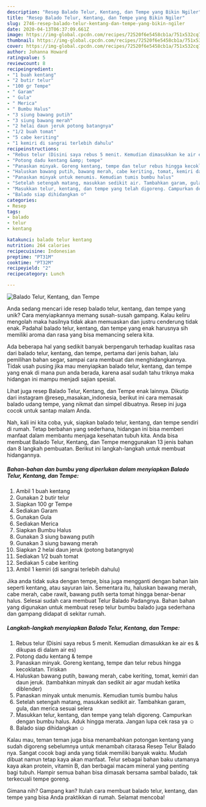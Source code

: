 ```yaml
---
description: "Resep Balado Telur, Kentang, dan Tempe yang Bikin Ngiler"
title: "Resep Balado Telur, Kentang, dan Tempe yang Bikin Ngiler"
slug: 2746-resep-balado-telur-kentang-dan-tempe-yang-bikin-ngiler
date: 2020-04-13T06:37:09.661Z
image: https://img-global.cpcdn.com/recipes/72520f6e5458cb1a/751x532cq70/balado-telur-kentang-dan-tempe-foto-resep-utama.jpg
thumbnail: https://img-global.cpcdn.com/recipes/72520f6e5458cb1a/751x532cq70/balado-telur-kentang-dan-tempe-foto-resep-utama.jpg
cover: https://img-global.cpcdn.com/recipes/72520f6e5458cb1a/751x532cq70/balado-telur-kentang-dan-tempe-foto-resep-utama.jpg
author: Johanna Howard
ratingvalue: 5
reviewcount: 8
recipeingredient:
- "1 buah kentang"
- "2 butir telur"
- "100 gr Tempe"
- " Garam"
- " Gula"
- " Merica"
- " Bumbu Halus"
- "3 siung bawang putih"
- "3 siung bawang merah"
- "2 helai daun jeruk potong batangnya"
- "1/2 buah tomat"
- "5 cabe keriting"
- "1 kemiri di sangrai terlebih dahulu"
recipeinstructions:
- "Rebus telur (Disini saya rebus 5 menit. Kemudian dimasukkan ke air es &amp; dikupas di dalam air es)"
- "Potong dadu kentang &amp; tempe"
- "Panaskan minyak. Goreng kentang, tempe dan telur rebus hingga kecoklatan. Tiriskan"
- "Haluskan bawang putih, bawang merah, cabe keriting, tomat, kemiri dan daun jeruk. (tambahkan minyak dan sedikit air agar mudah ketika diblender)"
- "Panaskan minyak untuk menumis. Kemudian tumis bumbu halus"
- "Setelah setengah matang, masukkan sedikit air. Tambahkan garam, gula, dan merica sesuai selera"
- "Masukkan telur, kentang, dan tempe yang telah digoreng. Campurkan dengan bumbu halus. Aduk hingga merata. Jangan lupa cek rasa ya ☺️"
- "Balado siap dihidangkan ☺️"
categories:
- Resep
tags:
- balado
- telur
- kentang

katakunci: balado telur kentang 
nutrition: 264 calories
recipecuisine: Indonesian
preptime: "PT31M"
cooktime: "PT32M"
recipeyield: "2"
recipecategory: Lunch

---
```



![Balado Telur, Kentang, dan Tempe](https://img-global.cpcdn.com/recipes/72520f6e5458cb1a/751x532cq70/balado-telur-kentang-dan-tempe-foto-resep-utama.jpg)

Anda sedang mencari ide resep balado telur, kentang, dan tempe yang unik? Cara menyiapkannya memang susah-susah gampang. Kalau keliru mengolah maka hasilnya tidak akan memuaskan dan justru cenderung tidak enak. Padahal balado telur, kentang, dan tempe yang enak harusnya sih memiliki aroma dan rasa yang bisa memancing selera kita.

Ada beberapa hal yang sedikit banyak berpengaruh terhadap kualitas rasa dari balado telur, kentang, dan tempe, pertama dari jenis bahan, lalu pemilihan bahan segar, sampai cara membuat dan menghidangkannya. Tidak usah pusing jika mau menyiapkan balado telur, kentang, dan tempe yang enak di mana pun anda berada, karena asal sudah tahu triknya maka hidangan ini mampu menjadi sajian spesial.

Lihat juga resep Balado Telur, Kentang, dan Tempe enak lainnya. Dikutip dari instagram @resep_masakan_indonesia, berikut ini cara memasak balado udang tempe, yang nikmat dan simpel dibuatnya. Resep ini juga cocok untuk santap malam Anda.


Nah, kali ini kita coba, yuk, siapkan balado telur, kentang, dan tempe sendiri di rumah. Tetap berbahan yang sederhana, hidangan ini bisa memberi manfaat dalam membantu menjaga kesehatan tubuh kita. Anda bisa membuat Balado Telur, Kentang, dan Tempe menggunakan 13 jenis bahan dan 8 langkah pembuatan. Berikut ini langkah-langkah untuk membuat hidangannya.

<!--inarticleads1-->

##### Bahan-bahan dan bumbu yang diperlukan dalam menyiapkan Balado Telur, Kentang, dan Tempe:

1. Ambil 1 buah kentang
1. Gunakan 2 butir telur
1. Siapkan 100 gr Tempe
1. Sediakan  Garam
1. Gunakan  Gula
1. Sediakan  Merica
1. Siapkan  Bumbu Halus
1. Gunakan 3 siung bawang putih
1. Gunakan 3 siung bawang merah
1. Siapkan 2 helai daun jeruk (potong batangnya)
1. Sediakan 1/2 buah tomat
1. Sediakan 5 cabe keriting
1. Ambil 1 kemiri (di sangrai terlebih dahulu)


Jika anda tidak suka dengan tempe, bisa juga mengganti dengan bahan lain seperti kentang, atau sayuran lain. Sementara itu, haluskan bawang merah, cabe merah, cabe rawit, bawang putih serta tomat hingga benar-benar halus. Selesai sudah cara membuat Telur Balado Padangnya. Bahan bahan yang digunakan untuk membuat resep telur bumbu balado juga sederhana dan gampang didapat di sekitar rumah. 

<!--inarticleads2-->

##### Langkah-langkah menyiapkan Balado Telur, Kentang, dan Tempe:

1. Rebus telur (Disini saya rebus 5 menit. Kemudian dimasukkan ke air es &amp; dikupas di dalam air es)
1. Potong dadu kentang &amp; tempe
1. Panaskan minyak. Goreng kentang, tempe dan telur rebus hingga kecoklatan. Tiriskan
1. Haluskan bawang putih, bawang merah, cabe keriting, tomat, kemiri dan daun jeruk. (tambahkan minyak dan sedikit air agar mudah ketika diblender)
1. Panaskan minyak untuk menumis. Kemudian tumis bumbu halus
1. Setelah setengah matang, masukkan sedikit air. Tambahkan garam, gula, dan merica sesuai selera
1. Masukkan telur, kentang, dan tempe yang telah digoreng. Campurkan dengan bumbu halus. Aduk hingga merata. Jangan lupa cek rasa ya ☺️
1. Balado siap dihidangkan ☺️


Kalau mau, teman teman juga bisa menambahkan potongan kentang yang sudah digoreng sebelumnya untuk menambah citarasa Resep Telur Balado nya. Sangat cocok bagi anda yang tidak memiliki banyak waktu. Mudah dibuat namun tetap kaya akan manfaat. Telur sebagai bahan baku utamanya kaya akan protein, vitamin B, dan berbagai macam mineral yang penting bagi tubuh. Hampir semua bahan bisa dimasak bersama sambal balado, tak terkecuali tempe goreng. 

Gimana nih? Gampang kan? Itulah cara membuat balado telur, kentang, dan tempe yang bisa Anda praktikkan di rumah. Selamat mencoba!
